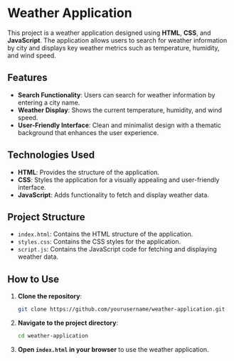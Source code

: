 # Weather Application

This project is a weather application designed using **HTML**, **CSS**, and **JavaScript**. The application allows users to search for weather information by city and displays key weather metrics such as temperature, humidity, and wind speed.

## Features

- **Search Functionality**: Users can search for weather information by entering a city name.
- **Weather Display**: Shows the current temperature, humidity, and wind speed.
- **User-Friendly Interface**: Clean and minimalist design with a thematic background that enhances the user experience.

## Technologies Used

- **HTML**: Provides the structure of the application.
- **CSS**: Styles the application for a visually appealing and user-friendly interface.
- **JavaScript**: Adds functionality to fetch and display weather data.

## Project Structure

- `index.html`: Contains the HTML structure of the application.
- `styles.css`: Contains the CSS styles for the application.
- `script.js`: Contains the JavaScript code for fetching and displaying weather data.

## How to Use

1. **Clone the repository**:
    ```bash
    git clone https://github.com/yourusername/weather-application.git
    ```
2. **Navigate to the project directory**:
    ```bash
    cd weather-application
    ```
3. **Open `index.html` in your browser** to use the weather application.

<!-- ## Screenshots

!Weather Application Screenshot

## Contributing

Contributions are welcome! Please fork this repository and submit a pull request with your changes.

## License

This project is licensed under the MIT License. See the `LICENSE` file for more details.

---

Feel free to customize this `README.md` file to better suit your project. Let me know if you need any more help! -->
